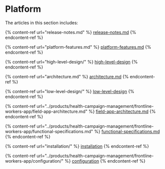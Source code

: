 # Platform

The articles in this section includes:

{% content-ref url="release-notes.md" %}
[release-notes.md](release-notes.md)
{% endcontent-ref %}

{% content-ref url="platform-features.md" %}
[platform-features.md](platform-features.md)
{% endcontent-ref %}

{% content-ref url="high-level-design/" %}
[high-level-design](high-level-design/)
{% endcontent-ref %}

{% content-ref url="architecture.md" %}
[architecture.md](architecture.md)
{% endcontent-ref %}

{% content-ref url="low-level-design/" %}
[low-level-design](low-level-design/)
{% endcontent-ref %}

{% content-ref url="../products/health-campaign-management/frontline-workers-app/field-app-architecture.md" %}
[field-app-architecture.md](../products/health-campaign-management/frontline-workers-app/field-app-architecture.md)
{% endcontent-ref %}

{% content-ref url="../products/health-campaign-management/frontline-workers-app/functional-specifications.md" %}
[functional-specifications.md](../products/health-campaign-management/frontline-workers-app/functional-specifications.md)
{% endcontent-ref %}

{% content-ref url="installation/" %}
[installation](installation/)
{% endcontent-ref %}

{% content-ref url="../products/health-campaign-management/frontline-workers-app/configuration/" %}
[configuration](../products/health-campaign-management/frontline-workers-app/configuration/)
{% endcontent-ref %}

